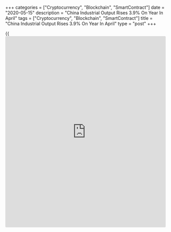 +++
categories = ["Cryptocurrency", "Blockchain", "SmartContract"]
date = "2020-05-15"
description = "China Industrial Output Rises 3.9% On Year In April"
tags = ["Cryptocurrency", "Blockchain", "SmartContract"]
title = "China Industrial Output Rises 3.9% On Year In April"
type = "post"
+++

{{<iframe id="large-banner" src="https://www.bounty.group/#slide=3.0" width="100%" height="600" scrolling="no" style="border: 0px solid rgb(216, 221, 230); border-radius: 3px;">}}

Industrial production in China was up 3.9 percent on year in April, the
National Bureau of Statistics said on Friday.

That exceeded expectations for an increase of 1.5 percent following the
1.1 percent decline in March.

The bureau also noted that retail sales fell an annual 7.5 percent -
missing expectations for a drop of 7.0 percent after tumbling 15.8
percent in the previous month.

Fixed asset investment sank 10.3 percent on year, also shy of
expectations for a decline of 10.0 percent after plunging 16.1 percent a
month earlier.

The jobless rate came in at 5.8 percent, down from 5.9 percent in March.

For comments and feedback [contact](https://www.playgroundfx.com/contact/): editorial@rtt[news](https://www.letsplayfx.com/blog/forex-news-website/).com

[Economic News][1]

 **What parts of the world are seeing the best (and worst) economic
performances lately? Click[here][2] to check out our [Econ Scorecard][2]
and find out! See up-to-the-moment [ranking](https://www.playgroundfx.com/blog/crypto-exchange-ranking/)s for the best and worst
performers in [GDP][2], [unemployment rate][3], [inflation][4] and much
more.**

   1. www.rtt[news](https://www.letsplayfx.com/blog/forex-news-website/).com/Content/EconomicNews.aspx
   2. www.rtt[news](https://www.letsplayfx.com/blog/forex-news-website/).com/economic-scorecard/world-rank/GDP/highest-performance.aspx
   3. www.rtt[news](https://www.letsplayfx.com/blog/forex-news-website/).com/economic-scorecard/world-rank/unemployment-rate/lowest-performance.aspx
   4. www.rtt[news](https://www.letsplayfx.com/blog/forex-news-website/).com/economic-scorecard/world-rank/CPI/highest-performance.aspx